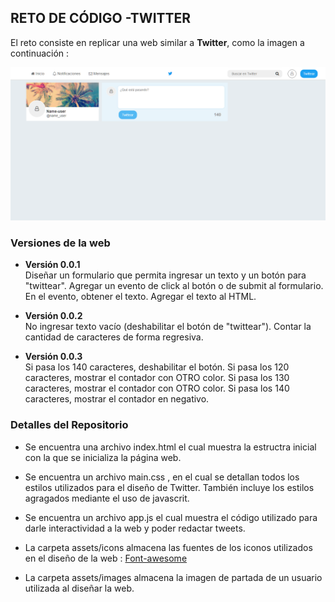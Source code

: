 ## **RETO DE CÓDIGO -TWITTER**

El reto consiste en replicar una web similar a **Twitter**, como la imagen a continuación :

![Sin titulo](assets/docs/twitter.png)

### **Versiones de la web**

+ **Versión 0.0.1**  
Diseñar un formulario que permita ingresar un texto y un botón para "twittear".
Agregar un evento de click al botón o de submit al formulario.
En el evento, obtener el texto.
Agregar el texto al HTML.

+ **Versión 0.0.2**  
No ingresar texto vacío (deshabilitar el botón de "twittear").
Contar la cantidad de caracteres de forma regresiva.

+ **Versión 0.0.3**  
Si pasa los 140 caracteres, deshabilitar el botón.
Si pasa los 120 caracteres, mostrar el contador con OTRO color.
Si pasa los 130 caracteres, mostrar el contador con OTRO color.
Si pasa los 140 caracteres, mostrar el contador en negativo.

### **Detalles del Repositorio**

+ Se encuentra una archivo index.html el cual muestra la estructra inicial con la que se inicializa la página web.

+ Se encuentra un archivo main.css , en el cual se detallan todos los estilos utilizados para el diseño de Twitter. También incluye los estilos agragados mediante el uso de javascrit.

+ Se encuentra un archivo app.js el cual muestra el código utilizado para darle interactividad a la web y poder redactar tweets.

+ La carpeta assets/icons almacena las fuentes de los iconos utilizados en el diseño de la web : [Font-awesome](http://fontawesome.io/ "titulo")

+ La carpeta assets/images almacena la imagen de partada de un usuario utilizada al diseñar la web.